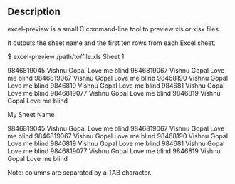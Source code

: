## Description

excel-preview is a small C command-line tool to preview xls or xlsx files.

It outputs the sheet name and the first ten rows from each Excel sheet.

$ excel-preview /path/to/file.xls
Sheet 1

9846819045  Vishnu Gopal  Love me blind
9846819067  Vishnu Gopal  Love me blind
9846819067  Vishnu Gopal  Love me blind
98468190  Vishnu Gopal  Love me blind
9846819 Vishnu Gopal  Love me blind
984681  Vishnu Gopal  Love me blind
9846819077  Vishnu Gopal  Love me blind
9846819 Vishnu Gopal  Love me blind

My Sheet Name

9846819045  Vishnu Gopal  Love me blind
9846819067  Vishnu Gopal  Love me blind
9846819067  Vishnu Gopal  Love me blind
98468190  Vishnu Gopal  Love me blind
9846819 Vishnu Gopal  Love me blind
984681  Vishnu Gopal  Love me blind
9846819077  Vishnu Gopal  Love me blind
9846819 Vishnu Gopal  Love me blind

Note: columns are separated by a TAB character.

